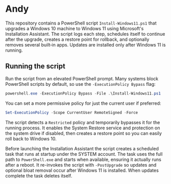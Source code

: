 # Andy

This repository contains a PowerShell script `Install-Windows11.ps1` that upgrades a Windows 10 machine to Windows 11 using Microsoft's Installation Assistant. The script logs each step, schedules itself to continue after the upgrade, creates a restore point for rollback, and optionally removes several built‑in apps. Updates are installed only after Windows 11 is running.

## Running the script

Run the script from an elevated PowerShell prompt. Many systems block PowerShell scripts by default, so use the `-ExecutionPolicy Bypass` flag:

```powershell
powershell.exe -ExecutionPolicy Bypass -File .\Install-Windows11.ps1
```

You can set a more permissive policy for just the current user if preferred:

```powershell
Set-ExecutionPolicy -Scope CurrentUser RemoteSigned -Force
```

The script detects a `Restricted` policy and temporarily bypasses it for the running process. It enables the System Restore service and protection on the system drive if disabled, then creates a restore point so you can easily roll back to Windows 10.

Before launching the Installation Assistant the script creates a scheduled task that runs at startup under the SYSTEM account. The task uses the full path to `PowerShell.exe` and starts when available, ensuring it actually runs after a reboot. It re-invokes the script with `-PostUpgrade` so updates and optional bloat removal occur after Windows 11 is installed. When updates complete the task deletes itself.
